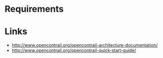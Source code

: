 # Requirements

# Links

* http://www.opencontrail.org/opencontrail-architecture-documentation/
* http://www.opencontrail.org/opencontrail-quick-start-guide/
